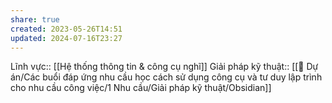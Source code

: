 ```yaml
---
share: true
created: 2023-05-26T14:51
updated: 2024-07-16T23:27
---
```

Lĩnh vực:: [[Hệ thống thông tin & công cụ nghĩ]]
Giải pháp kỹ thuật:: [[📐 Dự án/Các buổi đáp ứng nhu cầu học cách sử dụng công cụ và tư duy lập trình cho nhu cầu công việc/1 Nhu cầu/Giải pháp kỹ thuật/Obsidian]]